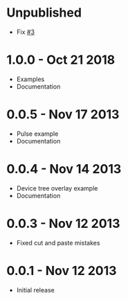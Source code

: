 Unpublished
===========

  * Fix [#3](https://github.com/fivdi/led/issues/3)

1.0.0 - Oct 21 2018
===================

  * Examples
  * Documentation

0.0.5 - Nov 17 2013
===================

  * Pulse example
  * Documentation

0.0.4 - Nov 14 2013
===================

  * Device tree overlay example
  * Documentation

0.0.3 - Nov 12 2013
===================

  * Fixed cut and paste mistakes

0.0.1 - Nov 12 2013
===================

  * Initial release

